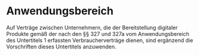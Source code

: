 # Anwendungsbereich

Auf Verträge zwischen Unternehmern, die der Bereitstellung digitaler Produkte gemäß der nach den §§ 327 und 327a vom Anwendungsbereich des Untertitels 1 erfassten Verbraucherverträge dienen, sind ergänzend die Vorschriften dieses Untertitels anzuwenden. 

